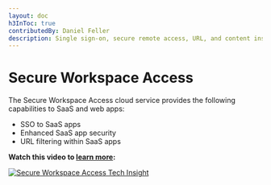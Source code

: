 ```yaml
---
layout: doc
h3InToc: true
contributedBy: Daniel Feller
description: Single sign-on, secure remote access, URL, and content inspection and filtering for SaaS and web applications.
---
```

# Secure Workspace Access

The Secure Workspace Access cloud service provides the following capabilities to SaaS and web apps:

-  SSO to SaaS apps
-  Enhanced SaaS app security
-  URL filtering within SaaS apps

**Watch this video to [learn more](https://www.youtube.com/watch?v=1X9XUadVju8):**

[![Secure Workspace Access Tech Insight](/en-us/tech-zone/learn/media/shared_video-placeholder.png)](https://www.youtube.com/watch?v=l-XgBYDn3IE)
